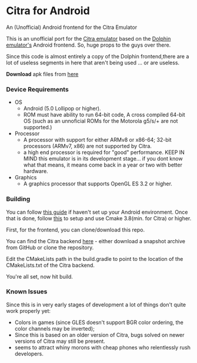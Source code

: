 # Citra for Android
An (Unofficial) Android frontend for the Citra Emulator

This is an unofficial port for the [Citra emulator](https://github.com/citra-emu) based on the [Dolphin emulator's](https://github.com/dolphin-emu) Android frontend.
So, huge props to the guys over there.

Since this code is almost entirely a copy of the Dolphin frontend,there are a lot of useless segments in here that aren't being used ... or are useless.

**Download** apk files from [here](https://github.com/SachinVin/citra_android/releases)

### Device Requirements
* OS
  * Android (5.0 Lollipop or higher).
  * ROM must have ability to run 64-bit code, A cross compiled 64-bit OS (such as an unnoficial ROMs for the Motorola g5/s/+ are not supported.)
* Processor
  * A processor with support for either ARMv8 or x86-64; 32-bit processors (ARMv7, x86) are not supported by Citra.
  * a high end processor is required for "good" performance. KEEP IN MIND this emulator is in its development stage... if you dont know what that means, it means come back in a year or two with better hardware.
* Graphics
  * A graphics processor that supports OpenGL ES 3.2 or higher.
    
### Building
You can follow [this guide](https://github.com/dolphin-emu/dolphin/blob/master/AndroidSetup.md) if haven't set up your Android environment.
Once that is done, follow [this](https://developer.android.com/studio/projects/add-native-code#vanilla_cmake) to setup and use Cmake 3.8(min. for Citra) or higher.

First, for the frontend, you can clone/download this repo.

You can find the Citra backend [here](https://github.com/SachinVin/citra) - either download a snapshot archive from GitHub or clone the repository.

Edit the CMakeLists path in the build.gradle to point to the location of the CMakeLists.txt of the Citra backend.

You're all set, now hit build.


### Known Issues
Since this is in very early stages of development a lot of things don't quite work properly yet:
* Colors in games (since GLES doesn't support BGR color ordering, the color channels may be inverted);
* Since this is based on an older version of Citra, bugs solved on newer versions of Citra may still be present.
* seems to attract whiny morons with cheap phones who relentlessly rush developers.
